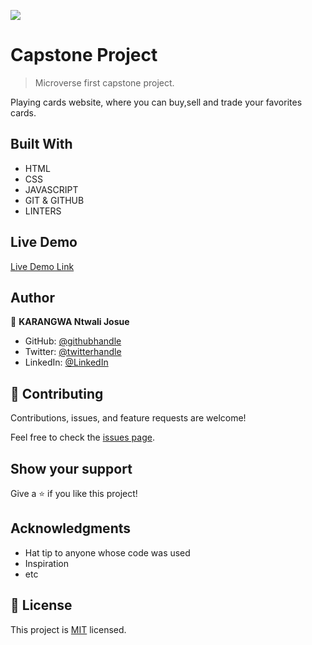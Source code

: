 ![](https://img.shields.io/badge/Microverse-blueviolet)

# Capstone Project

> Microverse first capstone project.

<!-- ![screenshot](./app_screenshot.png) -->

Playing cards website, where you can buy,sell and trade your favorites cards.

## Built With

- HTML
- CSS
- JAVASCRIPT
- GIT & GITHUB
- LINTERS

## Live Demo

[Live Demo Link](https://ntwali-josue.github.io/capstone-project/)

## Author

👤 **KARANGWA Ntwali Josue**

- GitHub: [@githubhandle](https://github.com/Ntwali-Josue)
- Twitter: [@twitterhandle](https://twitter.com/JosueNtwali)
- LinkedIn: [@LinkedIn](https://linkedin.com/in/karangwa)

## 🤝 Contributing

Contributions, issues, and feature requests are welcome!

Feel free to check the [issues page](../../issues/).

## Show your support

Give a ⭐️ if you like this project!

## Acknowledgments

- Hat tip to anyone whose code was used
- Inspiration
- etc

## 📝 License

This project is [MIT](./MIT.md) licensed.
